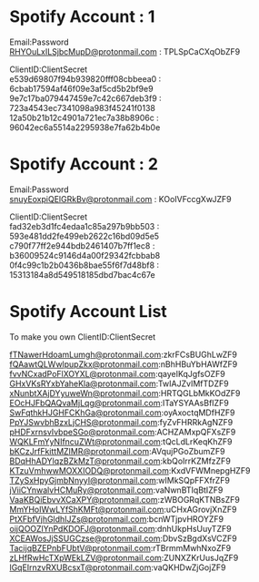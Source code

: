 # Spotify Account : 1

Email:Password   
RHYOuLxILSjbcMupD@protonmail.com : TPLSpCaCXqObZF9

ClientID:ClientSecret    
e539d69807f94b939820fff08cbbeea0 : 6cbab17594af46f09e3af5cd5b2bf9e9   
9e7c17ba079447459e7c42c667deb3f9 : 723a4543ec7341098a983f45241f0138   
12a50b21b12c4901a721ec7a38b8906c : 96042ec6a5514a2295938e7fa62b4b0e   


# Spotify Account : 2

Email:Password   
snuyEoxpiQElGRkBv@protonmail.com : KOoIVFccgXwJZF9

ClientID:ClientSecret    
fad32eb3d1fc4edaa1c85a297b9bb503 : 593e481dd2fe499eb2622c16bd09d5e5   
c790f77ff2e944bdb2461407b7ff1ec8 : b36009524c9146d4a00f29342fcbbab8   
0f4c99c1b2b0436b8bae55f6f7d48bf8 : 15313184a8d549518185dbd7bac4c67e   

# Spotify Account List
To make you own ClientID:ClientSecret   

fTNawerHdoamLumgh@protonmail.com:zkrFCsBUGhLwZF9   
fQAawtQLWwlpupZkx@protonmail.com:nBhHBuYbHAWfZF9   
fvvNCxadPoFlXOYXL@protonmail.com:qayeIKqJgfsOZF9   
GHxVKsRYxbYaheKla@protonmail.com:TwIAJZvIMfTDZF9   
xNunbtXAjDYyuweWn@protonmail.com:HRTQGLbMkKOdZF9   
EOcHJFbQAQvaMjLqg@protonmail.com:ITaYSYAAsBfIZF9   
SwFqthkHJGHFCKhGa@protonmail.com:oyAxoctqMDfHZF9   
PpYJSwvbhBzxLjCHS@protonmail.com:fyZvFHRRkAgNZF9   
pHDFxrnsvIvbpeSGo@protonmail.com:ACHZAMxpQFXsZF9   
WQKLFmYyNIfncuZWt@protonmail.com:tQcLdLrKeqKhZF9   
bKCzJrfFkittMZIMR@protonmail.com:AVqujPGoZbumZF9   
BDqHhADYlqzBZkMzT@protonmail.com:kbQoIrrKZMfzZF9   
KTzuVmhwwMOXXIODQ@protonmail.com:KxdVFWMnepgHZF9   
TZySxHpyGjmbNnyyI@protonmail.com:wIMkSQpFFXfrZF9   
jViiCYnwalvHCMuRy@protonmail.com:vaNwnBTIqBtIZF9   
VaaKBQiEbvvXCaXPY@protonmail.com:zWBOGRqKTNBsZF9   
MmYHoIWwLYfShKMFt@protonmail.com:uCHxAGrovjXnZF9   
PtXFbfVjhGldhIJZs@protonmail.com:bcnWTjpvHROYZF9   
oijQOOZlYnPdKDOFJ@protonmail.com:dnhUkpHsUuyTZF9   
XCEAWosJjSSUGCzse@protonmail.com:DbvSzBgdXsVCZF9   
TacijqBZEPnbFUbtV@protonmail.com:rTBrmmMwhNxoZF9   
zLHfRwHcTXpWEkLZV@protonmail.com:ZUNXZKrUusJqZF9   
lGqEIrnzvRXUBcsxT@protonmail.com:vaQKHDwZjGojZF9   
   
